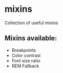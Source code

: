 # mixins
Collection of useful mixins

## Mixins available:
- Breakpoints
- Color contrast
- Font size ratio
- REM Fallback